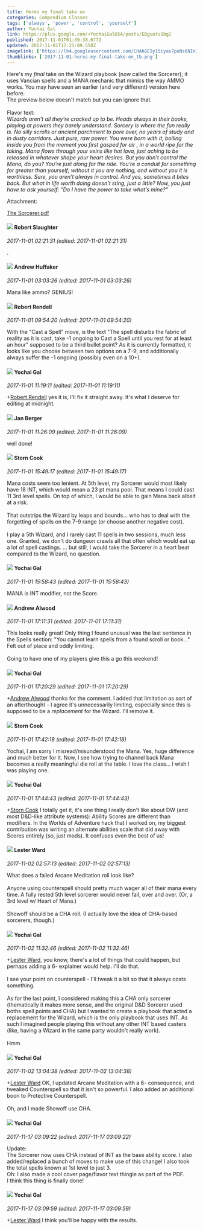 ```yaml
---
title: Heres my final take on
categories: Compendium Classes
tags: ['always', 'power', 'control', 'yourself']
author: Yochai Gal
link: https://plus.google.com/+YochaiGalUSA/posts/EBguats1bg1
published: 2017-11-01T01:39:38.677Z
updated: 2017-11-01T17:21:09.550Z
imagelink: ['https://lh4.googleusercontent.com/CHAhGE5y15iyax7puNs6NInIdxHbhJ-QWutXie3Fbfe_ICmsv-C28Q=w1200-h630-p']
thumblinks: ['2017-11-01-heres-my-final-take-on_tb.png']
---
```


Here&#39;s my <i>final</i> take on the Wizard playbook (now called the Sorcerer); it uses Vancian spells and a MANA mechanic that mimics the way AMMO works. You may have seen an earlier (and very different) version here before. <br />The preview below doesn&#39;t match but you can ignore that.<br /><br />Flavor text:<br /><i>Wizards aren’t all they’re cracked up to be. Heads always in their books, playing at powers they barely understand. Sorcery is where the fun really is. No silly scrolls or ancient parchment to pore over, no years of study and in dusty corridors. Just pure, raw power. You were born with it, boiling inside you from the moment you first gasped for air , in a world ripe for the taking.  Mana flows through your veins like hot lava, just aching to be released in whatever shape your heart desires. But  you don’t control the Mana, do you? You’re just along for the ride. You’re a conduit for something far greater than yourself; without it you are nothing, and without you it is worthless. Sure, you aren’t always in control. And yes, sometimes it bites back. But what in life worth doing doesn’t sting, just a little? Now, you just have to ask yourself: “Do I have the power to take what’s mine?”</i>


Attachment:

<a href='https://drive.google.com/open?id=0BzeF5GXNEsnfdDhkZV9tZDNwQVk'>The Sorcerer.pdf</a>


<div id='comment z13jifnikkb1fhuei22fdpzzpmbig5fb504'>
  <h4><img src='{{site.baseurl}}//images/avatars/106502497268683547167_photo.jpg'> Robert Slaughter</h4>
      <p><cite>2017-11-01 02:21:31 (edited: 2017-11-01 02:21:31)</cite></p>
        <p>.</p>
</div>
        

<div id='comment z13jifnikkb1fhuei22fdpzzpmbig5fb504'>
  <h4><img src='{{site.baseurl}}//images/avatars/110301622772119888974_photo.jpg'> Andrew Huffaker</h4>
      <p><cite>2017-11-01 03:03:26 (edited: 2017-11-01 03:03:26)</cite></p>
        <p>Mana like ammo? GENIUS!</p>
</div>
        

<div id='comment z13jifnikkb1fhuei22fdpzzpmbig5fb504'>
  <h4><img src='{{site.baseurl}}//images/avatars/109791996665503926061_photo.jpg'> Robert Rendell</h4>
      <p><cite>2017-11-01 09:54:20 (edited: 2017-11-01 09:54:20)</cite></p>
        <p>With the &quot;Cast a Spell&quot; move, is the text &quot;The spell disturbs the fabric of reality as it is cast, take -1 ongoing to Cast a Spell until you rest for at least an hour&quot; supposed to be a third bullet point?  As it is currently formatted, it looks like you choose between two options on a 7-9, and additionally always suffer the -1 ongoing (possibly even on a 10+).</p>
</div>
        

<div id='comment z13jifnikkb1fhuei22fdpzzpmbig5fb504'>
  <h4><img src='{{site.baseurl}}//images/avatars/116013665970125878211_photo.jpg'> Yochai Gal</h4>
      <p><cite>2017-11-01 11:19:11 (edited: 2017-11-01 11:19:11)</cite></p>
        <p><span class="proflinkWrapper"><span class="proflinkPrefix">+</span><a class="proflink" href="https://plus.google.com/109791996665503926061" oid="109791996665503926061">Robert Rendell</a></span>​ yes it is, I&#39;ll fix it straight away. It&#39;s what I deserve for editing at midnight.</p>
</div>
        

<div id='comment z13jifnikkb1fhuei22fdpzzpmbig5fb504'>
  <h4><img src='{{site.baseurl}}//images/avatars/104211893388280500547_photo.jpg'> Jan Berger</h4>
      <p><cite>2017-11-01 11:26:09 (edited: 2017-11-01 11:26:09)</cite></p>
        <p>well done!</p>
</div>
        

<div id='comment z13jifnikkb1fhuei22fdpzzpmbig5fb504'>
  <h4><img src='{{site.baseurl}}//images/avatars/110661162507505661709_photo.jpg'> Storn Cook</h4>
      <p><cite>2017-11-01 15:49:17 (edited: 2017-11-01 15:49:17)</cite></p>
        <p>Mana costs seem too lenient.  At 5th level, my  Sorcerer would most likely have 18 INT, which would mean a 23 pt mana pool.  That means I could cast 11 3rd level spells.  On top of which, I would be able to gain Mana back albeit at a risk.  <br /><br />That outstrips the Wizard by leaps and bounds... who has to deal with the forgetting of spells on the 7-9 range (or choose another negative cost).  <br /><br />I play a 5th Wizard, and I rarely cast 11 spells in two sessions, much less one.  Granted, we don&#39;t do dungeon crawls all that often which would eat up a lot of spell castings. ... but still, I would take the Sorcerer in a heart beat compared to the Wizard, no question.</p>
</div>
        

<div id='comment z13jifnikkb1fhuei22fdpzzpmbig5fb504'>
  <h4><img src='{{site.baseurl}}//images/avatars/116013665970125878211_photo.jpg'> Yochai Gal</h4>
      <p><cite>2017-11-01 15:58:43 (edited: 2017-11-01 15:58:43)</cite></p>
        <p>MANA is INT modifier, not the Score.</p>
</div>
        

<div id='comment z13jifnikkb1fhuei22fdpzzpmbig5fb504'>
  <h4><img src='{{site.baseurl}}//images/avatars/114783157179737921277_photo.jpg'> Andrew Alwood</h4>
      <p><cite>2017-11-01 17:11:31 (edited: 2017-11-01 17:11:31)</cite></p>
        <p>This looks really great!  Only thing I found unusual was the last sentence in the Spells section:  &quot;You cannot learn spells from a found scroll or book...&quot;  Felt out of place and oddly limiting.<br /><br />Going to have one of my players give this a go this weekend!</p>
</div>
        

<div id='comment z13jifnikkb1fhuei22fdpzzpmbig5fb504'>
  <h4><img src='{{site.baseurl}}//images/avatars/116013665970125878211_photo.jpg'> Yochai Gal</h4>
      <p><cite>2017-11-01 17:20:29 (edited: 2017-11-01 17:20:29)</cite></p>
        <p><span class="proflinkWrapper"><span class="proflinkPrefix">+</span><a class="proflink" href="https://plus.google.com/114783157179737921277" oid="114783157179737921277">Andrew Alwood</a></span> thanks for the comment. I added that limitation as sort of an afterthought - I agree it&#39;s unnecessarily limiting, especially since this is supposed to be a <i>replacement</i> for the Wizard. I&#39;ll remove it.</p>
</div>
        

<div id='comment z13jifnikkb1fhuei22fdpzzpmbig5fb504'>
  <h4><img src='{{site.baseurl}}//images/avatars/110661162507505661709_photo.jpg'> Storn Cook</h4>
      <p><cite>2017-11-01 17:42:18 (edited: 2017-11-01 17:42:18)</cite></p>
        <p>Yochai, I am sorry I misread/misunderstood the Mana.  Yes, huge difference and much better for it.  Now, I see how trying to channel back Mana becomes a really meaningful die roll at the table.  I love the class... I wish I was playing one.  <br /></p>
</div>
        

<div id='comment z13jifnikkb1fhuei22fdpzzpmbig5fb504'>
  <h4><img src='{{site.baseurl}}//images/avatars/116013665970125878211_photo.jpg'> Yochai Gal</h4>
      <p><cite>2017-11-01 17:44:43 (edited: 2017-11-01 17:44:43)</cite></p>
        <p><span class="proflinkWrapper"><span class="proflinkPrefix">+</span><a class="proflink" href="https://plus.google.com/110661162507505661709" oid="110661162507505661709">Storn Cook</a></span> I totally get it, it&#39;s one thing I really don&#39;t like about DW (and most D&amp;D-like attribute systems): Ability Scores are different than modifiers. In the Worlds of Adventure hack that I worked on, my biggest contribution was writing an alternate abilities scale that did away with Scores entirely (so, just mods). It confuses even the best of us!</p>
</div>
        

<div id='comment z13jifnikkb1fhuei22fdpzzpmbig5fb504'>
  <h4><img src='{{site.baseurl}}//images/avatars/108131264929529993281_photo.jpg'> Lester Ward</h4>
      <p><cite>2017-11-02 02:57:13 (edited: 2017-11-02 02:57:13)</cite></p>
        <p>What does a failed Arcane Meditation roll look like?<br /><br />Anyone using counterspell should pretty much wager all of their mana every time. A fully rested 5th level sorcerer would never fail, over and over. (Or, a 3rd level w/ Heart of Mana.)<br /><br />Showoff should be a CHA roll. (I actually love the idea of CHA-based sorcerers, though.)</p>
</div>
        

<div id='comment z13jifnikkb1fhuei22fdpzzpmbig5fb504'>
  <h4><img src='{{site.baseurl}}//images/avatars/116013665970125878211_photo.jpg'> Yochai Gal</h4>
      <p><cite>2017-11-02 11:32:46 (edited: 2017-11-02 11:32:46)</cite></p>
        <p><span class="proflinkWrapper"><span class="proflinkPrefix">+</span><a class="proflink" href="https://plus.google.com/108131264929529993281" oid="108131264929529993281">Lester Ward</a></span>, you know, there&#39;s a lot of things that could happen, but perhaps adding a 6- explainer would help. I&#39;ll do that. <br /><br />I see your point on counterspell - I&#39;ll tweak it a bit so that it always costs something.<br /><br />As for the last point, I considered making this a CHA only sorcerer (thematically it makes more sense, and the original D&amp;D Sorcerer used boths spell points and CHA) but I wanted to create a playbook that acted a replacement for the Wizard, which is the only playbook that uses INT. As such I imagined people playing this without any other INT based casters (like, having a Wizard in the same party wouldn&#39;t really work).<br /><br />Hmm.</p>
</div>
        

<div id='comment z13jifnikkb1fhuei22fdpzzpmbig5fb504'>
  <h4><img src='{{site.baseurl}}//images/avatars/116013665970125878211_photo.jpg'> Yochai Gal</h4>
      <p><cite>2017-11-02 13:04:38 (edited: 2017-11-02 13:04:38)</cite></p>
        <p><span class="proflinkWrapper"><span class="proflinkPrefix">+</span><a class="proflink" href="https://plus.google.com/108131264929529993281" oid="108131264929529993281">Lester Ward</a></span> OK, I updated Arcane Meditation with a 6- consequence, and tweaked Counterspell so that it isn&#39;t so powerful. I also added an additional boon to Protective Counterspell.<br /><br />Oh, and I made Showoff use CHA.</p>
</div>
        

<div id='comment z13jifnikkb1fhuei22fdpzzpmbig5fb504'>
  <h4><img src='{{site.baseurl}}//images/avatars/116013665970125878211_photo.jpg'> Yochai Gal</h4>
      <p><cite>2017-11-17 03:09:22 (edited: 2017-11-17 03:09:22)</cite></p>
        <p>Update:<br />The Sorcerer now uses CHA instead of INT as the base ability score. I also added/replaced a bunch of moves to make use of this change! I also took the total spells known at 1st level to just 3.<br />Oh: I also made a cool cover page/flavor text thingie as part of the PDF. <br />I think this thing is finally done!</p>
</div>
        

<div id='comment z13jifnikkb1fhuei22fdpzzpmbig5fb504'>
  <h4><img src='{{site.baseurl}}//images/avatars/116013665970125878211_photo.jpg'> Yochai Gal</h4>
      <p><cite>2017-11-17 03:09:59 (edited: 2017-11-17 03:09:59)</cite></p>
        <p><span class="proflinkWrapper"><span class="proflinkPrefix">+</span><a class="proflink" href="https://plus.google.com/108131264929529993281" oid="108131264929529993281">Lester Ward</a></span> I think you&#39;ll be happy with the results.</p>
</div>
        